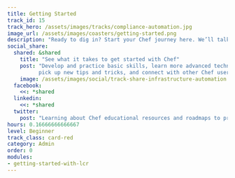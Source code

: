 ```yaml
---
title: Getting Started
track_id: 15
track_hero: /assets/images/tracks/compliance-automation.jpg
image_url: /assets/images/coasters/getting-started.png
description: "Ready to dig in? Start your Chef journey here. We’ll talk about how to get started, what to do first and where to go next."
social_share:
  shared: &shared
    title: "See what it takes to get started with Chef"
    post: "Develop and practice basic skills, learn more advanced techniques,
          pick up new tips and tricks, and connect with other Chef users. Get Rallygoing today."
    image: /assets/images/social/track-share-infrastructure-automation.png
  facebook:
    <<: *shared
  linkedin:
    <<: *shared
  twitter:
    post: "Learning about Chef educational resources and roadmaps to proficiency via 'Getting Started' learning module. You can, too!"
hours: 0.16666666666667
level: Beginner
track_class: card-red
category: Admin
order: 0
modules:
- getting-started-with-lcr
---
```

